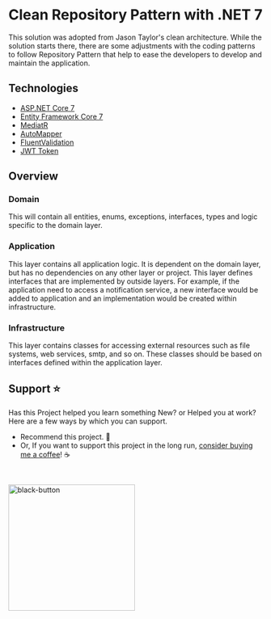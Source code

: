 # Clean Repository Pattern with .NET 7

This solution was adopted from Jason Taylor's clean architecture. While the solution starts there, there are some adjustments with the coding patterns to follow Repository Pattern that help to ease the developers to develop and maintain the application.

## Technologies

* [ASP.NET Core 7](https://docs.microsoft.com/en-us/aspnet/core/introduction-to-aspnet-core)
* [Entity Framework Core 7](https://docs.microsoft.com/en-us/ef/core/)
* [MediatR](https://github.com/jbogard/MediatR)
* [AutoMapper](https://automapper.org/)
* [FluentValidation](https://fluentvalidation.net/)
* [JWT Token](https://jwt.io/)

## Overview

### Domain

This will contain all entities, enums, exceptions, interfaces, types and logic specific to the domain layer.

### Application

This layer contains all application logic. It is dependent on the domain layer, but has no dependencies on any other layer or project. This layer defines interfaces that are implemented by outside layers. For example, if the application need to access a notification service, a new interface would be added to application and an implementation would be created within infrastructure.

### Infrastructure

This layer contains classes for accessing external resources such as file systems, web services, smtp, and so on. These classes should be based on interfaces defined within the application layer.

## Support :star:

Has this Project helped you learn something New? or Helped you at work?
Here are a few ways by which you can support.

-   Recommend this project. 🥇
-   Or, If you want to support this project in the long run, [consider buying me a coffee](https://www.buymeacoffee.com/hansadrianus)! ☕

<br>

<a href="https://www.buymeacoffee.com/hansadrianus"><img width="250" alt="black-button" src="https://user-images.githubusercontent.com/31455818/138557309-27587d91-7b82-4cab-96bb-90f4f4e600f1.png" ></a>